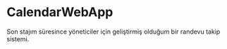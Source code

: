 # CalendarWebApp
Son stajım süresince yöneticiler için geliştirmiş olduğum bir randevu takip sistemi. 
